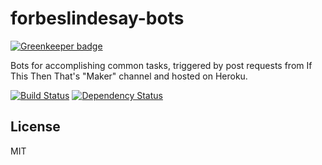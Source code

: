 # forbeslindesay-bots

[![Greenkeeper badge](https://badges.greenkeeper.io/ForbesLindesay/forbeslindesay-bots.svg)](https://greenkeeper.io/)

Bots for accomplishing common tasks, triggered by post requests from If This Then That's "Maker" channel and hosted on Heroku.

[![Build Status](https://img.shields.io/travis/ForbesLindesay/forbeslindesay-bots/master.svg)](https://travis-ci.org/ForbesLindesay/forbeslindesay-bots)
[![Dependency Status](https://img.shields.io/david/ForbesLindesay/forbeslindesay-bots/master.svg)](http://david-dm.org/ForbesLindesay/forbeslindesay-bots)

## License

MIT
